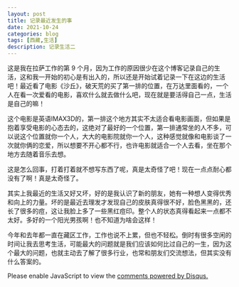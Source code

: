 ```yaml
---
layout: post
title: 记录最近发生的事
date: 2021-10-24
categories: blog
tags: [西藏,生活]
description: 记录生活二
---
```


这是我在拉萨工作的第 9 个月，因为工作的原因很少在这个博客记录自己的生活，这和我一开始的初心是有出入的，所以还是开始试着记录一下在这边的生活吧！最近看了电影《沙丘》，破天荒的买了第一排的位置，在万达里面看的，一个人在看一次爱看的电影，喜欢什么就去做什么吧，现在就是要活得自己一点，生活是自己的嘛！

这个电影是英语IMAX3D的，第一排这个地方其实不太适合看电影画面，但如果是抱着享受电影的心态去的，这绝对了最好的一个位置，第一排通常坐的人不多，可以说这个位置就你一个人，大大的电影院就你一个人，这种感觉就像和电影谈了一次就你俩的恋爱，所以想要不开心都不行，也许电影就适合一个人去看，坐在那个地方去随着音乐去想。

这是怎么回事，打着打着就不想写东西了呢，真是太奇怪了吧！现在一点点耐心都没有了啊！真是太奇怪了。

其实上我最近的生活又好又坏，好的是我认识了新的朋友，她有一种想人变得优秀和向上的力量。坏的是最近去理发才发现自己的皮肤真得很不好，脸色黑黑的，还长了很多的痘，这让我脸上多了一些黑红痘印。整个人的状态真得看起来一点都不太好。多好的一个阳光男孩啊！也不知道为啥会这样！

今年和去年都一直在藏区工作，工作也说不上累，但也不轻松。倒时有很多空闲的时间让我去思考生活，可能最大的问题就是我们应该如何比过自己的一生，因为这个最大的问题，也就主动去了解了很多行业，也常和朋友们交流想法，但其实没有什么答案的。


<script id="dsq-count-scr" src="//www.ba7khk.disqus.com/count.js" async></script>

<div id="disqus_thread"></div>
<script>

/**
*  RECOMMENDED CONFIGURATION VARIABLES: EDIT AND UNCOMMENT THE SECTION BELOW TO INSERT DYNAMIC VALUES FROM YOUR PLATFORM OR CMS.
*  LEARN WHY DEFINING THESE VARIABLES IS IMPORTANT: https://disqus.com/admin/universalcode/#configuration-variables*/
/*
var disqus_config = function () {
this.page.url = PAGE_URL;  // Replace PAGE_URL with your page's canonical URL variable
this.page.identifier = PAGE_IDENTIFIER; // Replace PAGE_IDENTIFIER with your page's unique identifier variable
};
*/
(function() { // DON'T EDIT BELOW THIS LINE
var d = document, s = d.createElement('script');
s.src = 'https://www.ba7khk.disqus.com/embed.js';
s.setAttribute('data-timestamp', +new Date());
(d.head || d.body).appendChild(s);
})();
</script>
<noscript>Please enable JavaScript to view the <a href="https://disqus.com/?ref_noscript">comments powered by Disqus.</a></noscript>






